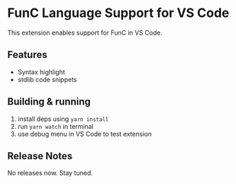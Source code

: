 # FunC Language Support for VS Code

This extension enables support for FunC in VS Code.

## Features

- Syntax highlight
- stdlib code snippets

## Building & running

1. install deps using `yarn install`
2. run `yarn watch` in terminal
3. use debug menu in VS Code to test extension

## Release Notes

No releases now. Stay tuned.

